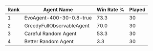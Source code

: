 | Rank | Agent Name | Win Rate % | Played |
|------|------------|----------|--------|
| 1 | EvoAgent-400-30-0.8-true | 73.3 | 30 |
| 2 | GreedyFullObservableAgent | 70.0 | 30 |
| 3 | Careful Random Agent | 53.3 | 30 |
| 4 | Better Random Agent | 3.3 | 30 |